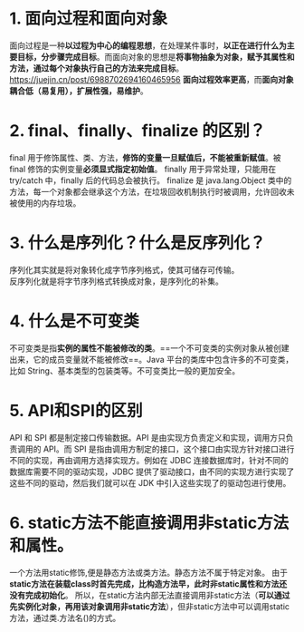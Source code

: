 # 1. 面向过程和面向对象
面向过程是一种**以过程为中心的编程思想**，在处理某件事时，**以正在进行什么为主要目标，分步骤完成目标**。而面向对象的思想是**将事物抽象为对象，赋予其属性和方法，通过每个对象执行自己的方法来完成目标**。
https://juejin.cn/post/6988702694160465956
**面向过程效率更高**，而**面向对象耦合低（易复用），扩展性强，易维护**。 

# 2. final、finally、finalize 的区别？
final 用于修饰属性、类、方法，**修饰的变量一旦赋值后，不能被重新赋值**。被 final 修饰的实例变量**必须显式指定初始值**。
finally 用于异常处理，只能⽤在 try/catch 中，finally 后的代码总会被执行。
finalize 是 java.lang.Object 类中的⽅法，每⼀个对象都会继承这个方法，在垃圾回收机制执行时被调用，允许回收未被使用的内存垃圾。

# 3. 什么是序列化？什么是反序列化？
序列化其实就是将对象转化成字节序列格式，使其可储存可传输。  
反序列化就是将字节序列格式转换成对象，是序列化的补集。

# 4. 什么是不可变类
不可变类是指**实例的属性不能被修改的类**。==一个不可变类的实例对象从被创建出来，它的成员变量就不能被修改==。Java 平台的类库中包含许多的不可变类，比如 String、基本类型的包装类等。不可变类比一般的更加安全。

# 5. API和SPI的区别
API 和 SPI 都是制定接口传输数据。API 是由实现方负责定义和实现，调用方只负责调用的 API。而 SPI 是指由调用方制定的接口，这个接口由实现方针对接口进行不同的实现，再由调用方选择实现方。例如在 JDBC 连接数据库时，针对不同的数据库需要不同的驱动实现，JDBC 提供了驱动接口，由不同的实现方进行实现了这些不同的驱动，然后我们就可以在 JDK 中引入这些实现了的驱动包进行使用。

# 6. static方法不能直接调用非static方法和属性。
一个方法用static修饰,便是静态方法或类方法。静态方法不属于特定对象。 由于**static方法在装载class时首先完成，比构造方法早，此时非static属性和方法还没有完成初始化**。 所以，在static方法内部无法直接调用非static方法（**可以通过先实例化对象，再用该对象调用非static方法**），但非static方法中可以调用static方法，通过类.方法名()的方式。
